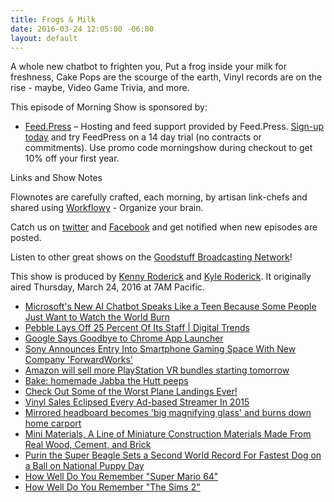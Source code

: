 ```yaml
---
title: Frogs & Milk
date: 2016-03-24 12:05:00 -06:00
layout: default
---
```


A whole new chatbot to frighten you, Put a frog inside your milk for freshness, Cake Pops are the scourge of the earth, Vinyl records are on the rise - maybe, Video Game Trivia, and more.

This episode of Morning Show is sponsored by:

* [Feed.Press](http://feed.press/morningshow) – Hosting and feed support provided by Feed.Press. [Sign-up today](http://feed.press/morningshow) and try FeedPress on a 14 day trial (no contracts or commitments). Use promo code morningshow during checkout to get 10% off your first year.

Links and Show Notes

Flownotes are carefully crafted, each morning, by artisan link-chefs and shared using [Workflowy](https://workflowy.com/invite/20cd98ad.lnx) - Organize your brain.

Catch us on [twitter](http://twitter.com/morningshowam) and [Facebook](http://facebook.com/morningshowam) and get notified when new episodes are posted.

Listen to other great shows on the [Goodstuff Broadcasting Network](http://goodstuff.fm/broadcasts)!

This show is produced by [Kenny Roderick](http://twitter.com/pizzarobotics) and [Kyle Roderick](http://twitter.com/kyleroderick). It originally aired Thursday, March 24, 2016 at 7AM Pacific.

* [Microsoft's New AI Chatbot Speaks Like a Teen Because Some People Just Want to Watch the World Burn](http://gizmodo.com/microsofts-new-ai-chatbot-speaks-like-a-teen-because-so-1766609370)
* [Pebble Lays Off 25 Percent Of Its Staff | Digital Trends](http://www.digitaltrends.com/wearables/pebble-layoffs-25-percent-staff/)
* [Google Says Goodbye to Chrome App Launcher](http://www.digitaltrends.com/computing/chrome-app-launcher-to-be-discontinued/)
* [Sony Announces Entry Into Smartphone Gaming Space With New Company 'ForwardWorks'](http://www.macrumors.com/2016/03/24/sony-smartphone-gaming-forwardworks/)
* [Amazon will sell more PlayStation VR bundles starting tomorrow](http://www.theverge.com/2016/3/23/11295492/amazon-sony-platstation-vr-bundles-sale)
* [Bake: homemade Jabba the Hutt peeps](http://boingboing.net/2016/03/23/bake-homemade-jabba-the-hutt.html)
* [Check Out Some of the Worst Plane Landings Ever!](http://whatstrending.com/hot-on-youtube/21664-turbulent-plane-landings-bad-weather)
* [Vinyl Sales Eclipsed Every Ad-based Streamer In 2015](http://www.digitaltrends.com/music/vinyl-made-more-money-than-every-free-streaming-service-combined-in-2015/)
* [Mirrored headboard becomes 'big magnifying glass' and burns down home carport](http://boingboing.net/2016/03/23/mirrored-headboard-becomes-b.html)
* [Mini Materials, A Line of Miniature Construction Materials Made From Real Wood, Cement, and Brick](http://laughingsquid.com/mini-materials-a-line-of-miniature-construction-materials-made-from-real-wood-cement-and-brick/)
* [Purin the Super Beagle Sets a Second World Record For Fastest Dog on a Ball on National Puppy Day](http://laughingsquid.com/purin-the-super-beagle-sets-a-second-world-record-for-fastest-dog-on-a-ball-on-national-puppy-day/)
* [How Well Do You Remember "Super Mario 64"](http://www.buzzfeed.com/connordunlap/how-much-do-you-remember-about-super-mario-64-x669#.hdWRvl9MJ)
* [How Well Do You Remember "The Sims 2"](http://www.buzzfeed.com/natalyalobanova/how-well-do-you-remember-the-sims-2#.mflaJVxLO)